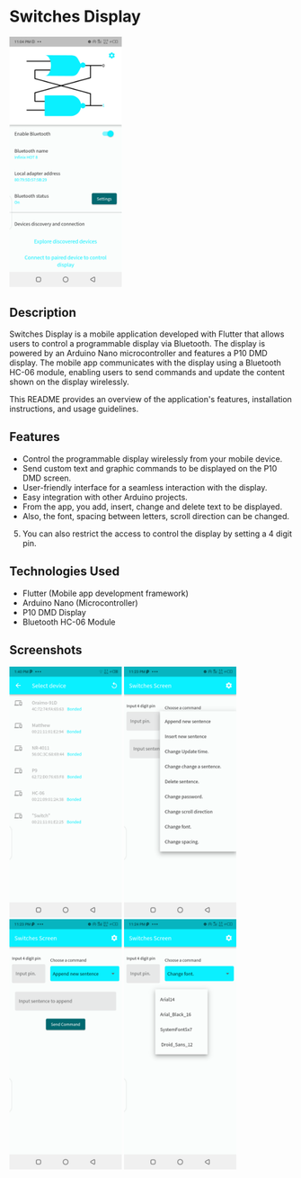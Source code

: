 # Switches Display

<img src="images/1690151289489.png" alt="Project Image" width="200"/>

## Description

Switches Display is a mobile application developed with Flutter that allows users to control a programmable display via Bluetooth. The display is powered by an Arduino Nano microcontroller and features a P10 DMD display. The mobile app communicates with the display using a Bluetooth HC-06 module, enabling users to send commands and update the content shown on the display wirelessly.

This README provides an overview of the application's features, installation instructions, and usage guidelines.

## Features

- Control the programmable display wirelessly from your mobile device.
- Send custom text and graphic commands to be displayed on the P10 DMD screen.
- User-friendly interface for a seamless interaction with the display.
- Easy integration with other Arduino projects.
- From the app, you add, insert, change and delete text to be displayed.
- Also, the font, spacing between letters, scroll direction can be changed.

5. You can also restrict the access to control the display by setting a 4 digit pin.

## Technologies Used

- Flutter (Mobile app development framework)
- Arduino Nano (Microcontroller)
- P10 DMD Display
- Bluetooth HC-06 Module

## Screenshots

<img src="images/1690154736368.png" alt="Project Image" width="200"/> <img src="images/1690151289498.png" alt="Project Image" width="200"/> <img src="images/1690151289508.png" alt="Project Image" width="200"/> <img src="images/1690151289518.png" alt="Project Image" width="200"/> 

